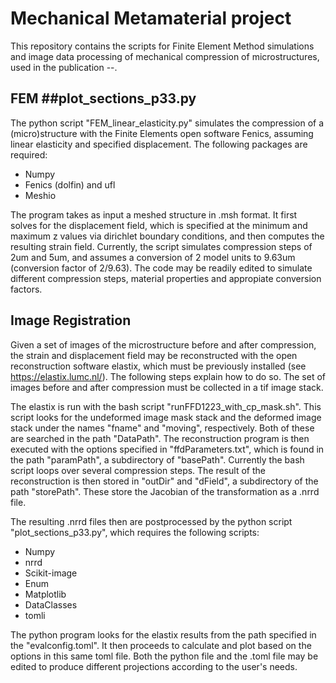 # Mechanical Metamaterial project

This repository contains the scripts for Finite Element Method simulations and image data processing of mechanical compression of microstructures, used in the publication --.

## FEM ##plot_sections_p33.py 

The python script "FEM_linear_elasticity.py" simulates the compression of a (micro)structure with the Finite Elements open software Fenics, assuming linear elasticity and specified displacement. The following packages are required:

- Numpy
- Fenics (dolfin) and ufl
- Meshio

The program takes as input a meshed structure in .msh format. It first solves for the displacement field, which is specified at the minimum and maximum z values via dirichlet boundary conditions, and then computes the resulting strain field. Currently, the script simulates compression steps of 2um and 5um, and assumes a conversion of 2 model units to 9.63um (conversion factor of 2/9.63). The code may be readily edited to simulate different compression steps, material properties and appropiate conversion factors.

## Image Registration ##

Given a set of images of the microstructure before and after compression, the strain and displacement field may be reconstructed with the open reconstruction software elastix, which must be previously installed (see https://elastix.lumc.nl/). The following steps explain how to do so. The set of images before and after compression must be collected in a tif image stack. 

The elastix is run with the bash script "runFFD1223_with_cp_mask.sh". This script looks for the undeformed image mask stack and the deformed image stack under the names "fname" and "moving", respectively. Both of these are searched in the path "DataPath". The reconstruction program is then executed with the options specified in "ffdParameters.txt", which is found in the path "paramPath", a subdirectory of "basePath". Currently the bash script loops over several compression steps. The result of the reconstruction is then stored in "outDir" and "dField", a subdirectory of the path "storePath". These store the Jacobian of the transformation as a .nrrd file. 

The resulting .nrrd files then are postprocessed by the python script "plot_sections_p33.py", which requires the following scripts:

- Numpy
- nrrd
- Scikit-image
- Enum
- Matplotlib
- DataClasses
- tomli

The python program looks for the elastix results  from the path specified in the "evalconfig.toml". It then proceeds to calculate and plot based on the options in this same toml file. Both the python file and the .toml file may be edited to produce different projections according to the user's needs. 

